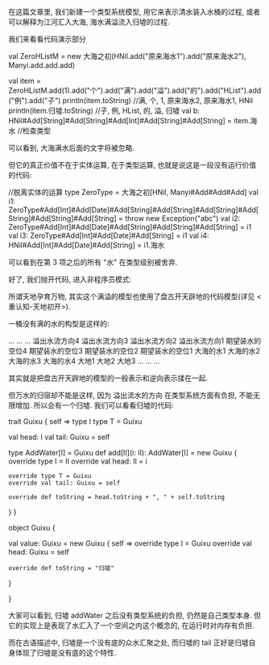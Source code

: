 在这篇文章里, 我们新建一个类型系统模型, 用它来表示清水装入水桶的过程, 或者可以解释为江河汇入大海, 海水满溢流入归墟的过程.

我们来看看代码演示部分

val ZeroHListM = new 大海之初(HNil.add("原来海水1").add("原来海水2"), Manyi.add.add.add)

val item = ZeroHListM.add(1).add("个").add("满").add("溢").add("的").add("HList").add("例").add("子")
println(item.toString)    //满, 个, 1, 原来海水2, 原来海水1, HNil
println(item.归墟.toString) //子, 例, HList, 的, 溢, 归墟
val b: HNil#Add[String]#Add[String]#Add[Int]#Add[String]#Add[String] = item.海水 //检查类型

可以看到, 大海满水后面的文字将被忽略.

但它的真正价值不在于实体运算, 在于类型运算, 也就是说这是一段没有运行价值的代码:

//脱离实体的运算
type ZeroType = 大海之初[HNil, Manyi#Add#Add#Add]
val i1: ZeroType#Add[Int]#Add[Date]#Add[String]#Add[String]#Add[String]#Add[String]#Add[String]#Add[String] = throw new Exception("abc")
val i2: ZeroType#Add[Int]#Add[Date]#Add[String]#Add[String]#Add[String]                                     = i1
val i3: ZeroType#Add[Int]#Add[Date]#Add[String]                                                             = i1
val i4: HNil#Add[Int]#Add[Date]#Add[String]                                                                 = i1.海水

可以看到在第 3 项之后的所有 "水" 在类型级别被舍弃.

好了, 我们抛开代码, 进入非程序员模式:

所谓天地孕育万物, 其实这个满溢的模型也使用了盘古开天辟地的代码模型(详见 <重认知-天地初开>).

一桶没有满的水的构型是这样的:

...
...
...
溢出水流方向4
溢出水流方向3
溢出水流方向2
溢出水流方向1
期望装水的空位4
期望装水的空位3
期望装水的空位2
期望装水的空位1
大海的水1
大海的水2
大海的水3
大海的水4
大地1
大地2
大地3
...
...
...

其实就是把盘古开天辟地的模型的一般表示和逆向表示揉在一起.

但万水的归宿却不能是这样, 因为 溢出流水的方向 在类型系统方面有负担, 不能无限增加. 所以会有一个归墟. 我们可以看看归墟的代码:

trait Guixu {
  self =>
  type I
  type T = Guixu

  val head: I
  val tail: Guixu = self

  type AddWater[I] = Guixu
  def add[II](i: II): AddWater[I] = new Guixu {
    override type I = II
    override val head: II = i

    override type T = Guixu
    override val tail: Guixu = self

    override def toString = head.toString + ", " + self.toString
  }
}

object Guixu {

  val value: Guixu = new Guixu {
    self =>
    override type I = Guixu
    override val head: Guixu = self

    override def toString = "归墟"
  }

}

大家可以看到, 归墟 addWater 之后没有类型系统的负担, 仍然是自己类型本身. 但它的实现上是表现了水汇入了一个空间之内这个概念的, 在运行时对内存有负担.

而在古语描述中, 归墟是一个没有底的众水汇聚之处, 而归墟的 tail 正好是归墟自身体现了归墟是没有底的这个特性.